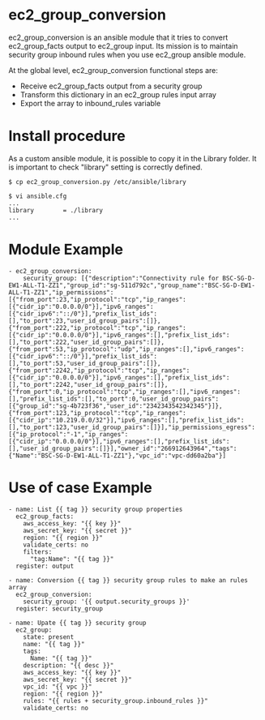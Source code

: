 # ec2_group_conversion

ec2_group_conversion is an ansible module that it tries to convert ec2_group_facts output to ec2_group input. Its mission is to maintain security group inbound rules when you use ec2_group ansible module.

At the global level, ec2_group_conversion functional steps are:

  - Receive ec2_group_facts output from a security group
  - Transform this dictionary in an ec2_group rules input array
  - Export the array to inbound_rules variable
  

# Install procedure

As a custom ansible module, it is possible to copy it in the Library folder. It is important to check "library" setting is correctly defined. 

```
$ cp ec2_group_conversion.py /etc/ansible/library

$ vi ansible.cfg
...
library        = ./library
...
``` 

# Module Example
```
- ec2_group_conversion:
    security_group: [{"description":"Connectivity rule for BSC-SG-D-EW1-ALL-T1-ZZ1","group_id":"sg-511d792c","group_name":"BSC-SG-D-EW1-ALL-T1-ZZ1","ip_permissions":[{"from_port":23,"ip_protocol":"tcp","ip_ranges":[{"cidr_ip":"0.0.0.0/0"}],"ipv6_ranges":[{"cidr_ipv6":"::/0"}],"prefix_list_ids":[],"to_port":23,"user_id_group_pairs":[]},{"from_port":222,"ip_protocol":"tcp","ip_ranges":[{"cidr_ip":"0.0.0.0/0"}],"ipv6_ranges":[],"prefix_list_ids":[],"to_port":222,"user_id_group_pairs":[]},{"from_port":53,"ip_protocol":"udp","ip_ranges":[],"ipv6_ranges":[{"cidr_ipv6":"::/0"}],"prefix_list_ids":[],"to_port":53,"user_id_group_pairs":[]},{"from_port":2242,"ip_protocol":"tcp","ip_ranges":[{"cidr_ip":"0.0.0.0/0"}],"ipv6_ranges":[],"prefix_list_ids":[],"to_port":2242,"user_id_group_pairs":[]},{"from_port":0,"ip_protocol":"tcp","ip_ranges":[],"ipv6_ranges":[],"prefix_list_ids":[],"to_port":0,"user_id_group_pairs":[{"group_id":"sg-4b723f36","user_id":"2342343542342345"}]},{"from_port":123,"ip_protocol":"tcp","ip_ranges":[{"cidr_ip":"10.219.0.0/32"}],"ipv6_ranges":[],"prefix_list_ids":[],"to_port":123,"user_id_group_pairs":[]}],"ip_permissions_egress":[{"ip_protocol":"-1","ip_ranges":[{"cidr_ip":"0.0.0.0/0"}],"ipv6_ranges":[],"prefix_list_ids":[],"user_id_group_pairs":[]}],"owner_id":"266912643964","tags":{"Name":"BSC-SG-D-EW1-ALL-T1-ZZ1"},"vpc_id":"vpc-dd60a2ba"}]
```

# Use of case Example
```
- name: List {{ tag }} security group properties
  ec2_group_facts:
    aws_access_key: "{{ key }}"
    aws_secret_key: "{{ secret }}"
    region: "{{ region }}"
    validate_certs: no
    filters:
      "tag:Name": "{{ tag }}"
  register: output

- name: Conversion {{ tag }} security group rules to make an rules array
  ec2_group_conversion:
    security_group: '{{ output.security_groups }}'
  register: security_group

- name: Upate {{ tag }} security group
  ec2_group:
    state: present
    name: "{{ tag }}"
    tags:
      Name: "{{ tag }}"
    description: "{{ desc }}"
    aws_access_key: "{{ key }}"
    aws_secret_key: "{{ secret }}"
    vpc_id: "{{ vpc }}"
    region: "{{ region }}"
    rules: "{{ rules + security_group.inbound_rules }}"
    validate_certs: no
```
